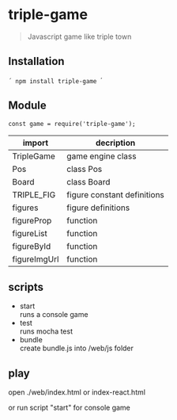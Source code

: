 # triple-game
>
> Javascript game like triple town
>

## Installation
``´
npm install triple-game
``´

## Module
```
const game = require('triple-game');
```

| import | decription |
|---------------|------------|
|TripleGame     |game engine class|
|Pos            |class Pos|
|Board          |class Board|
|TRIPLE_FIG     |figure constant definitions|
|figures        |figure definitions|
|figureProp     |function|
|figureList     |function|
|figureById     |function|
|figureImgUrl   |function|
  
## scripts
- start   
  runs a console game
- test   
  runs mocha test
- bundle   
  create bundle.js into /web/js folder

## play
open ./web/index.html or index-react.html

or run script "start" for console game



